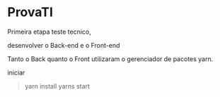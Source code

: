 # ProvaTI

Primeira etapa teste tecnico,

desenvolver o Back-end e o Front-end

Tanto o Back quanto o Front utilizaram o gerenciador de pacotes yarn. 

iniciar 
> yarn install 
> yarns start
